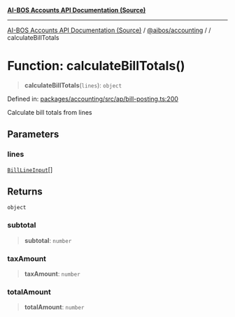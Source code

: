 [**AI-BOS Accounts API Documentation (Source)**](../../../README.md)

***

[AI-BOS Accounts API Documentation (Source)](../../../README.md) / [@aibos/accounting](../README.md) / [](../README.md) / calculateBillTotals

# Function: calculateBillTotals()

> **calculateBillTotals**(`lines`): `object`

Defined in: [packages/accounting/src/ap/bill-posting.ts:200](https://github.com/pohlai88/accounts/blob/48103fb36d28b2b9bfb33472b6de2f719773cde9/packages/accounting/src/ap/bill-posting.ts#L200)

Calculate bill totals from lines

## Parameters

### lines

[`BillLineInput`](../interfaces/BillLineInput.md)[]

## Returns

`object`

### subtotal

> **subtotal**: `number`

### taxAmount

> **taxAmount**: `number`

### totalAmount

> **totalAmount**: `number`
